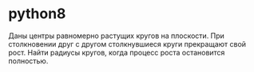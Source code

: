 # python8
Даны центры равномерно растущих кругов на плоскости. При столкновении друг
с другом столкнувшиеся круги прекращают свой рост. Найти радиусы кругов, когда
процесс роста остановится полностью.
